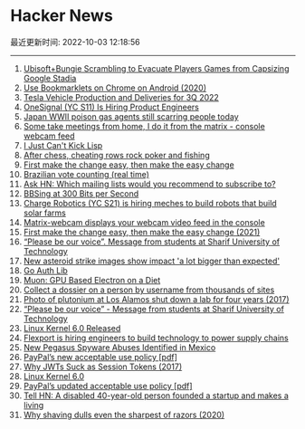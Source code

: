 # Hacker News

最近更新时间: 2022-10-03 12:18:56

--- 
1. [Ubisoft+Bungie Scrambling to Evacuate Players Games from Capsizing Google Stadia](https://www.forbes.com/sites/paultassi/2022/10/02/ubisoft-bungie-scrambling-to-evacuate-players-games-and-characters-from-a-capsizing-google-stadia/) 
2. [Use Bookmarklets on Chrome on Android (2020)](https://paul.kinlan.me/use-bookmarklets-on-chrome-on-android/) 
3. [Tesla Vehicle Production and Deliveries for 3Q 2022](https://ir.tesla.com/press-release/tesla-vehicle-production-deliveries-and-date-financial-results-webcast-third-quarter) 
4. [OneSignal (YC S11) Is Hiring Product Engineers](https://onesignal.com/careers/1d573829-e95f-4aa3-a5b0-8f2080b21b65) 
5. [Japan WWII poison gas agents still scarring people today](https://mainichi.jp/english/articles/20221002/p2g/00m/0na/026000c) 
6. [Some take meetings from home, I do it from the matrix - console webcam feed](https://github.com/joschuck/matrix-webcam) 
7. [I Just Can't Kick Lisp](https://blog.djha.skin/blog/i-just-cant-kick-lisp/) 
8. [After chess, cheating rows rock poker and fishing](https://www.bbc.com/news/world-us-canada-63108879) 
9. [First make the change easy, then make the easy change](https://www.adamtal.me/2019/05/first-make-the-change-easy-then-make-the-easy-change) 
10. [Brazilian vote counting (real time)](https://resultados.tse.jus.br/oficial/app/index.html#/m/eleicao/resultados) 
11. [Ask HN: Which mailing lists would you recommend to subscribe to?](https://news.ycombinator.com/item?id=33059231) 
12. [BBSing at 300 Bits per Second](https://jcs.org/2022/10/02/whisper_writer) 
13. [Charge Robotics (YC S21) is hiring meches to build robots that build solar farms](https://www.ycombinator.com/companies/charge-robotics/jobs/VFEVUkD-mechanical-engineer) 
14. [Matrix-webcam displays your webcam video feed in the console](https://github.com/joschuck/matrix-webcam) 
15. [First make the change easy, then make the easy change (2021)](https://www.adamtal.me/2019/05/first-make-the-change-easy-then-make-the-easy-change) 
16. [“Please be our voice”. Message from students at Sharif University of Technology](https://old.reddit.com/r/worldnews/comments/xtwnvj/iran_says_waiting_for_us_to_unfreeze_7_billion/) 
17. [New asteroid strike images show impact 'a lot bigger than expected'](https://www.spacedaily.com/reports/New_asteroid_strike_images_show_impact_a_lot_bigger_than_expected_999.html) 
18. [Go Auth Lib](https://github.com/go-pkgz/auth) 
19. [Muon: GPU Based Electron on a Diet](https://github.com/ImVexed/muon) 
20. [Collect a dossier on a person by username from thousands of sites](https://github.com/soxoj/maigret) 
21. [Photo of plutonium at Los Alamos shut down a lab for four years (2017)](https://www.science.org/content/article/near-disaster-federal-nuclear-weapons-laboratory-takes-hidden-toll-america-s-arsenal) 
22. [“Please be our voice” - Message from students at Sharif University of Technology](https://www.reddit.com/r/worldnews/comments/xtwnvj/iran_says_waiting_for_us_to_unfreeze_7_billion/iqsq7iq/) 
23. [Linux Kernel 6.0 Released](https://lwn.net/Articles/910087/) 
24. [Flexport is hiring engineers to build technology to power supply chains](https://flexport.com/careers) 
25. [New Pegasus Spyware Abuses Identified in Mexico](https://citizenlab.ca/2022/10/new-pegasus-spyware-abuses-identified-in-mexico/) 
26. [PayPal’s new acceptable use policy [pdf]](https://www.paypalobjects.com/marketing/ua/pdf/AU/en/acceptableuse-full-110322.pdf) 
27. [Why JWTs Suck as Session Tokens (2017)](https://developer.okta.com/blog/2017/08/17/why-jwts-suck-as-session-tokens) 
28. [Linux Kernel 6.0](https://lwn.net/Articles/910087/) 
29. [PayPal’s updated acceptable use policy [pdf]](https://www.paypalobjects.com/marketing/ua/pdf/AU/en/acceptableuse-full-110322.pdf) 
30. [Tell HN: A disabled 40-year-old person founded a startup and makes a living](https://news.ycombinator.com/item?id=33062606) 
31. [Why shaving dulls even the sharpest of razors (2020)](https://news.mit.edu/2020/why-shaving-dulls-razors-0806) 
